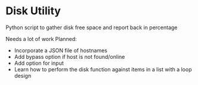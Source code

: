 # Disk Utility

Python script to gather disk free space and report back in percentage 

Needs a lot of work
Planned:
- Incorporate a JSON file of hostnames
- Add bypass option if host is not found/online
- Add option for input
- Learn how to perform the disk function against items in a list with a loop design
